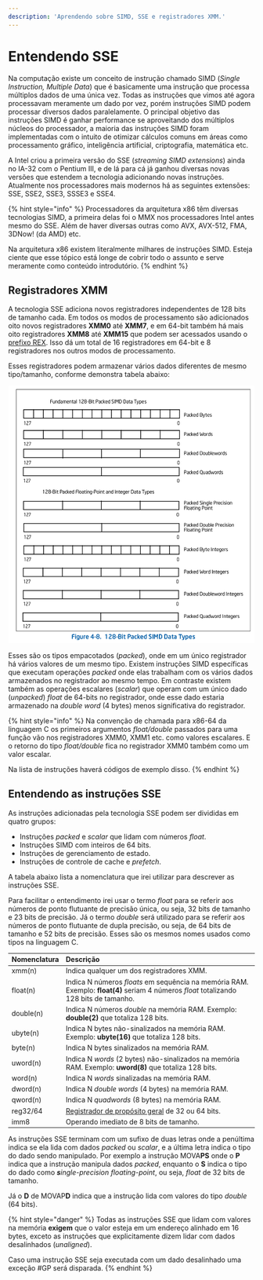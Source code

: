 ```yaml
---
description: 'Aprendendo sobre SIMD, SSE e registradores XMM.'
---
```


# Entendendo SSE

Na computação existe um conceito de instrução chamado SIMD \(_Single Instruction, Multiple Data_\) que é basicamente uma instrução que processa múltiplos dados de uma única vez. Todas as instruções que vimos até agora processavam meramente um dado por vez, porém instruções SIMD podem processar diversos dados paralelamente. O principal objetivo das instruções SIMD é ganhar performance se aproveitando dos múltiplos núcleos do processador, a maioria das instruções SIMD foram implementadas com o intuito de otimizar cálculos comuns em áreas como processamento gráfico, inteligência artificial, criptografia, matemática etc.

A Intel criou a primeira versão do SSE \(_streaming SIMD extensions_\) ainda no IA-32 com o Pentium III, e de lá para cá já ganhou diversas novas versões que estendem a tecnologia adicionando novas instruções. Atualmente nos processadores mais modernos há as seguintes extensões: SSE, SSE2, SSE3, SSSE3 e SSE4.

{% hint style="info" %}
Processadores da arquitetura x86 têm diversas tecnologias SIMD, a primeira delas foi o MMX nos processadores Intel antes mesmo do SSE. Além de haver diversas outras como AVX,  AVX-512, FMA, 3DNow! \(da AMD\) etc.

Na arquitetura x86 existem literalmente milhares de instruções SIMD. Esteja ciente que esse tópico está longe de cobrir todo o assunto e serve meramente como conteúdo introdutório.
{% endhint %}

## Registradores XMM

A tecnologia SSE adiciona novos registradores independentes de 128 bits de tamanho cada. Em todos os modos de processamento são adicionados oito novos registradores **XMM0** até **XMM7**, e em 64-bit também há mais oito registradores **XMM8** até **XMM15** que podem ser acessados usando o [prefixo REX](../prefixos.md#rex). Isso dá um total de 16 registradores em 64-bit e 8 registradores nos outros modos de processamento.

Esses registradores podem armazenar vários dados diferentes de mesmo tipo/tamanho, conforme demonstra tabela abaixo:

![Intel Developer&apos;s manual \| 4.6.2 128-Bit Packed SIMD Data Types](../../.gitbook/assets/image%20%289%29.png)

Esses são os tipos empacotados \(_packed_\), onde em um único registrador há vários valores de um mesmo tipo. Existem instruções SIMD específicas que executam operações _packed_ onde elas trabalham com os vários dados armazenados no registrador ao mesmo tempo. Em contraste existem também as operações escalares \(_scalar_\) que operam com um único dado \(_unpacked_\) _float_ de 64-bits no registrador, onde esse dado estaria armazenado na _double word_ \(4 bytes\) menos significativa do registrador.

{% hint style="info" %}
Na convenção de chamada para x86-64 da linguagem C os primeiros argumentos _float/double_ passados para uma função vão nos registradores XMM0, XMM1 etc. como valores escalares. E o retorno do tipo _float/double_ fica no registrador XMM0 também como um valor escalar.

Na lista de instruções haverá códigos de exemplo disso.
{% endhint %}

## Entendendo as instruções SSE

As instruções adicionadas pela tecnologia SSE podem ser divididas em quatro grupos:

* Instruções _packed_ e _scalar_ que lidam com números _float_.
* Instruções SIMD com inteiros de 64 bits.
* Instruções de gerenciamento de estado.
* Instruções de controle de cache e _prefetch_.

A tabela abaixo lista a nomenclatura que irei utilizar para descrever as instruções SSE.

Para facilitar o entendimento irei usar o termo _float_ para se referir aos números de ponto flutuante de precisão única, ou seja, 32 bits de tamanho e 23 bits de precisão. Já o termo _double_ será utilizado para se referir aos números de ponto flutuante de dupla precisão, ou seja, de 64 bits de tamanho e 52 bits de precisão. Esses são os mesmos nomes usados como tipos na linguagem C.

| Nomenclatura | Descrição |
| :--- | :--- |
| xmm\(n\) | Indica qualquer um dos registradores XMM. |
| float\(n\) | Indica N números _floats_ em sequência na memória RAM. Exemplo: **float\(4\)** seriam 4 números _float_ totalizando 128 bits de tamanho. |
| double\(n\) | Indica N números _double_ na memória RAM. Exemplo: **double\(2\)** que totaliza 128 bits. |
| ubyte\(n\) | Indica N bytes não-sinalizados na memória RAM. Exemplo: **ubyte\(16\)** que totaliza 128 bits. |
| byte\(n\) | Indica N bytes sinalizados na memória RAM. |
| uword\(n\) | Indica N _words_ \(2 bytes\) não-sinalizados na memória RAM. Exemplo: **uword\(8\)** que totaliza 128 bits. |
| word\(n\) | Indica N _words_ sinalizadas na memória RAM. |
| dword\(n\) | Indica N _double words_ \(4 bytes\) na memória RAM. |
| qword\(n\) | Indica N _quadwords_ \(8 bytes\) na memória RAM. |
| reg32/64 | [Registrador de propósito geral](../../a-base/registradores-gerais.md) de 32 ou 64 bits. |
| imm8 | Operando imediato de 8 bits de tamanho. |

As instruções SSE terminam com um sufixo de duas letras onde a penúltima indica se ela lida com dados _packed_ ou _scalar_, e a última letra indica o tipo do dado sendo manipulado. Por exemplo a instrução MOVA**PS** onde o **P** indica que a instrução manipula dados _packed_, enquanto o **S** indica o tipo do dado como _**s**ingle-precision floating-point_, ou seja, _float_ de 32 bits de tamanho.

Já o **D** de MOVAP**D** indica que a instrução lida com valores do tipo _double_ \(64 bits\).

{% hint style="danger" %}
Todas as instruções SSE que lidam com valores na memória **exigem** que o valor esteja em um endereço alinhado em 16 bytes, exceto as instruções que explicitamente dizem lidar com dados desalinhados \(_unaligned_\).

Caso uma instrução SSE seja executada com um dado desalinhado uma exceção \#GP será disparada.
{% endhint %}

